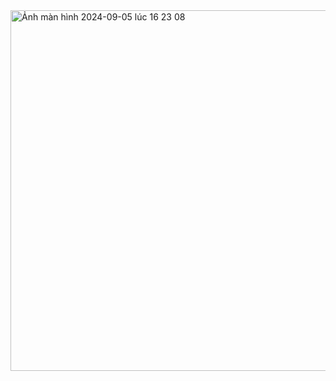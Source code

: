 <img width="577" alt="Ảnh màn hình 2024-09-05 lúc 16 23 08" src="https://github.com/user-attachments/assets/eac6ffe4-4c5e-4c4d-96c8-a6fbf36c63e7">
